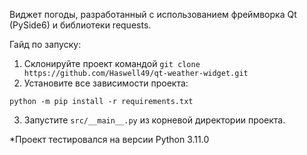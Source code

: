 Виджет погоды, разработанный с использованием фреймворка Qt (PySide6) и библиотеки requests.

Гайд по запуску:
1. Склонируйте проект командой ``git clone https://github.com/Haswell49/qt-weather-widget.git``
2. Установите все зависимости проекта:
```
python -m pip install -r requirements.txt
```
3. Запустите `src/__main__.py` из корневой директории проекта.

*Проект тестировался на версии Python 3.11.0
